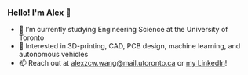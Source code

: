 ### Hello! I'm Alex 👋

- 🍎 I’m currently studying Engineering Science at the University of Toronto
- 👀 Interested in 3D-printing, CAD, PCB design, machine learning, and autonomous vehicles
- 📫 Reach out at alexzcw.wang@mail.utoronto.ca or [my LinkedIn](https://www.linkedin.com/in/alexzcw/)!

